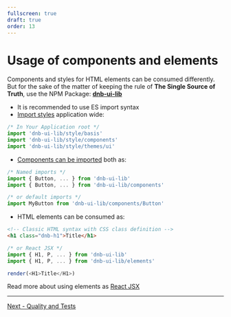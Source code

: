 ```yaml
---
fullscreen: true
draft: true
order: 13
---
```


<Intro>

# Usage of components and elements

Components and styles for HTML elements can be consumed differently. But for the sake of the matter of keeping the rule of **The Single Source of Truth**, use the NPM Package: [**dnb-ui-lib**](https://www.npmjs.com/package/dnb-ui-lib)

- It is recommended to use ES import syntax
- [Import styles](!/uilib/usage/customisation/consume-styles) application wide:

```js
/* In Your Application root */
import 'dnb-ui-lib/style/basis'
import 'dnb-ui-lib/style/components'
import 'dnb-ui-lib/style/themes/ui'
```

- [Components can be imported](!/uilib/usage/first-steps/the-basics#compiler) both as:

```js
/* Named imports */
import { Button, ... } from 'dnb-ui-lib'
import { Button, ... } from 'dnb-ui-lib/components'
```

```js
/* or default imports */
import MyButton from 'dnb-ui-lib/components/Button'
```

- HTML elements can be consumed as:

```html
<!-- Classic HTML syntax with CSS class definition -->
<h1 class="dnb-h1">Title</h1>
```

```js
/* or React JSX */
import { H1, P, ... } from 'dnb-ui-lib'
import { H1, P, ... } from 'dnb-ui-lib/elements'

render(<H1>Title</H1>)
```

Read more about using elements as [React JSX](!/uilib/elements#react-jsx)

---

[Next - Quality and Tests](/uilib/intro/12-quality-and-tests?fullscreen)

</Intro>
